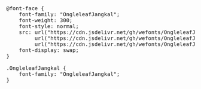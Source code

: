 <pre>
@font-face {
    font-family: "OngleleafJangkal";
    font-weight: 300;
    font-style: normal;
    src: url("https://cdn.jsdelivr.net/gh/wefonts/OngleleafJangkal/OngleleafJangkal.woff2") format("woff2"),
         url("https://cdn.jsdelivr.net/gh/wefonts/OngleleafJangkal/OngleleafJangkal.woff") format("woff"),
         url("https://cdn.jsdelivr.net/gh/wefonts/OngleleafJangkal/OngleleafJangkal.ttf") format("truetype");
    font-display: swap;
}

.OngleleafJangkal {
    font-family: "OngleleafJangkal";
}
  
</pre>
